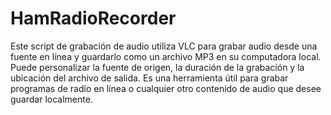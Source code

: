 # HamRadioRecorder
Este script de grabación de audio utiliza VLC para grabar audio desde una fuente en línea y guardarlo como un archivo MP3 en su computadora local. Puede personalizar la fuente de origen, la duración de la grabación y la ubicación del archivo de salida. Es una herramienta útil para grabar programas de radio en línea o cualquier otro contenido de audio que desee guardar localmente. 

